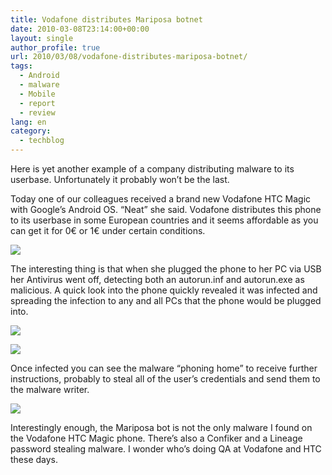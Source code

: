 ```yaml
---
title: Vodafone distributes Mariposa botnet
date: 2010-03-08T23:14:00+00:00
layout: single
author_profile: true
url: 2010/03/08/vodafone-distributes-mariposa-botnet/
tags:
  - Android
  - malware
  - Mobile
  - report
  - review
lang: en
category: 
  - techblog
---
```

Here is yet another example of a company distributing malware to its userbase. Unfortunately it probably won’t be the last.

Today one of our colleagues received a brand new Vodafone HTC Magic with Google’s Android OS. “Neat” she said. Vodafone distributes this phone to its userbase in some European countries and it seems affordable as you can get it for 0€ or 1€ under certain conditions.

[![](http://4.bp.blogspot.com/_vaUVXcmC3OI/S5V8uZm_kTI/AAAAAAAABPE/-o7ymohKImk/s400/0-pic-htc-magic-vodafone1.jpg)](http://4.bp.blogspot.com/_vaUVXcmC3OI/S5V8uZm_kTI/AAAAAAAABPE/-o7ymohKImk/s1600-h/0-pic-htc-magic-vodafone1.jpg)

The interesting thing is that when she plugged the phone to her PC via USB her Antivirus went off, detecting both an autorun.inf and autorun.exe as malicious. A quick look into the phone quickly revealed it was infected and spreading the infection to any and all PCs that the phone would be plugged into.

[![](http://1.bp.blogspot.com/_vaUVXcmC3OI/S5V86LgJ6BI/AAAAAAAABPM/2jcGMu3SBYo/s400/1-pic-htc-drive.jpg)](http://1.bp.blogspot.com/_vaUVXcmC3OI/S5V86LgJ6BI/AAAAAAAABPM/2jcGMu3SBYo/s1600-h/1-pic-htc-drive.jpg)

[![](http://1.bp.blogspot.com/_vaUVXcmC3OI/S5V861bGkZI/AAAAAAAABPU/DoGDDFPxJS4/s400/2-pic-autorun.jpg)](http://1.bp.blogspot.com/_vaUVXcmC3OI/S5V861bGkZI/AAAAAAAABPU/DoGDDFPxJS4/s1600-h/2-pic-autorun.jpg)

Once infected you can see the malware “phoning home” to receive further instructions, probably to steal all of the user’s credentials and send them to the malware writer.

[![](http://2.bp.blogspot.com/_vaUVXcmC3OI/S5V8-BtqSMI/AAAAAAAABPc/AJgJ_wPrEnA/s400/6-pic-comm-candc1.jpg)](http://2.bp.blogspot.com/_vaUVXcmC3OI/S5V8-BtqSMI/AAAAAAAABPc/AJgJ_wPrEnA/s1600-h/6-pic-comm-candc1.jpg)

Interestingly enough, the Mariposa bot is not the only malware I found on the Vodafone HTC Magic phone. There’s also a Confiker and a Lineage password stealing malware. I wonder who’s doing QA at Vodafone and HTC these days.